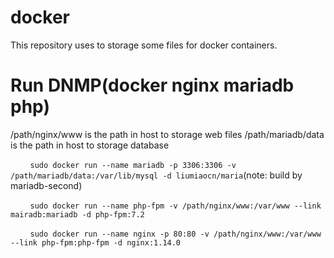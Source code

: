 # docker
This repository uses to storage some files for docker containers.

# Run DNMP(docker nginx mariadb php)
/path/nginx/www is the path in host to storage web files
/path/mariadb/data is the path in host to storage database

&nbsp;&nbsp;&nbsp;&nbsp;&nbsp;&nbsp;&nbsp;&nbsp;`sudo docker run --name mariadb -p 3306:3306 -v /path/mariadb/data:/var/lib/mysql -d liumiaocn/maria`(note: build by mariadb-second)

&nbsp;&nbsp;&nbsp;&nbsp;&nbsp;&nbsp;&nbsp;&nbsp;`sudo docker run --name php-fpm -v /path/nginx/www:/var/www --link mairadb:mariadb -d php-fpm:7.2`

&nbsp;&nbsp;&nbsp;&nbsp;&nbsp;&nbsp;&nbsp;&nbsp;`sudo docker run --name nginx -p 80:80 -v /path/nginx/www:/var/www --link php-fpm:php-fpm -d nginx:1.14.0`
